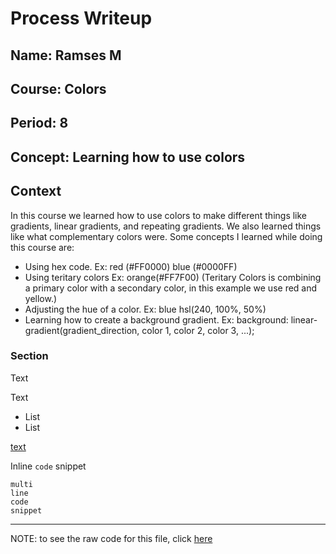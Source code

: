 # Process Writeup

## Name: Ramses M
## Course: Colors
## Period: 8
## Concept: Learning how to use colors 

## Context

In this course we learned how to use colors to make different things like gradients, linear gradients, and repeating gradients. We also learned things like what complementary colors were. Some concepts I learned while doing this course are:
* Using hex code. Ex:  red (#FF0000) blue (#0000FF)
* Using teritary colors Ex: orange(#FF7F00) (Teritary Colors is combining a primary color with a secondary color, in this example we use red and yellow.)
* Adjusting the hue of a color. Ex: blue	hsl(240, 100%, 50%)
* Learning how to create a background gradient. Ex:  background: linear-gradient(gradient_direction, color 1, color 2, color 3, ...);

### Section

Text

Text

* List
* List

[text](URL)

Inline `code` snippet

```language
multi
line
code
snippet
```

---

NOTE: to see the raw code for this file, click [here](https://raw.githubusercontent.com/hstatsep/other/main/writeups/template.md)
